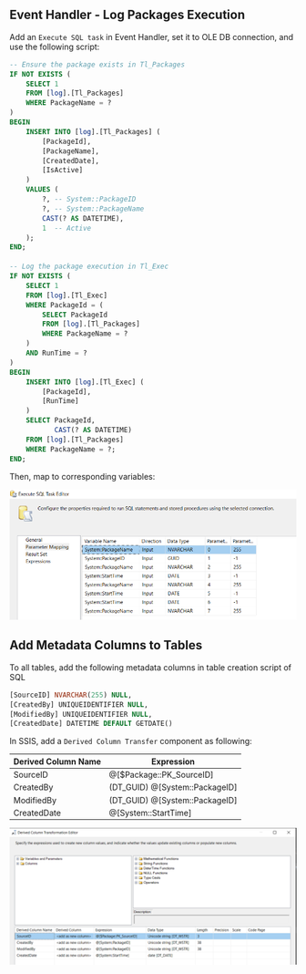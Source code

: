 ## Event Handler - Log Packages Execution

Add an `Execute SQL task` in Event Handler, set it to OLE DB connection, and use the following script:
```sql
-- Ensure the package exists in Tl_Packages
IF NOT EXISTS (
    SELECT 1
    FROM [log].[Tl_Packages]
    WHERE PackageName = ?
)
BEGIN
    INSERT INTO [log].[Tl_Packages] (
        [PackageId],
        [PackageName],
        [CreatedDate],
        [IsActive]
    )
    VALUES (
        ?, -- System::PackageID
        ?, -- System::PackageName
        CAST(? AS DATETIME),
        1  -- Active
    );
END;

-- Log the package execution in Tl_Exec
IF NOT EXISTS (
    SELECT 1
    FROM [log].[Tl_Exec]
    WHERE PackageId = (
        SELECT PackageId
        FROM [log].[Tl_Packages]
        WHERE PackageName = ?
    )
    AND RunTime = ?
)
BEGIN
    INSERT INTO [log].[Tl_Exec] (
        [PackageId],
        [RunTime]
    )
    SELECT PackageId,
           CAST(? AS DATETIME)
    FROM [log].[Tl_Packages]
    WHERE PackageName = ?;
END;
```
Then, map to corresponding variables:

![Vars](./EventHandlerVars.PNG)

## Add Metadata Columns to Tables

To all tables, add the following metadata columns in table creation script of SQL

```sql
[SourceID] NVARCHAR(255) NULL,
[CreatedBy] UNIQUEIDENTIFIER NULL,
[ModifiedBy] UNIQUEIDENTIFIER NULL,
[CreatedDate] DATETIME DEFAULT GETDATE()
```

In SSIS, add a `Derived Column Transfer` component as following:

| Derived Column Name | Expression |
|------------|------------|
|SourceID|@[$Package::PK_SourceID]|
|CreatedBy|(DT_GUID) @[System::PackageID]|
|ModifiedBy|(DT_GUID) @[System::PackageID]|
|CreatedDate|@[System::StartTime]|


![Vars2](./DerivedColVars.PNG)
